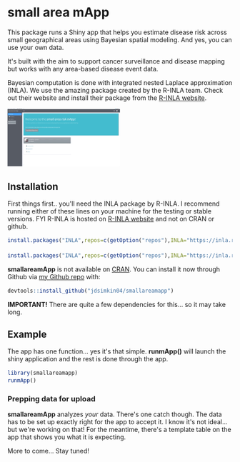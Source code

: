 # small area mApp

<!-- badges: start -->

<!-- badges: end -->

This package runs a Shiny app that helps you estimate disease risk across small geographical areas using Bayesian spatial modeling. And yes, you can use your own data.

It's built with the aim to support cancer surveillance and disease mapping but works with any area-based disease event data.

Bayesian computation is done with integrated nested Laplace approximation (INLA). We use the amazing package created by the R-INLA team. Check out their website and install their package from the [R-INLA website](https://www.r-inla.org/).

<img src="https://github.com/jdsimkin04/smallareamapp/blob/main/app_demo.gif" width="50%"/>

## Installation

First things first.. you'll need the INLA package by R-INLA. I recommend running either of these lines on your machine for the testing or stable versions. FYI R-INLA is hosted on [R-INLA website](https://www.r-inla.org/) and not on CRAN or github.

``` r
install.packages("INLA",repos=c(getOption("repos"),INLA="https://inla.r-inla-download.org/R/stable"), dep=TRUE)

install.packages("INLA",repos=c(getOption("repos"),INLA="https://inla.r-inla-download.org/R/testing"), dep=TRUE)
```

**smallareamApp** is not available on [CRAN](https://cran.r-project.org/). You can install it now through Github via [my Github repo](https://github.com/jdsimkin04/smallareamapp) with:

``` r
devtools::install_github("jdsimkin04/smallareamapp")
```

**IMPORTANT!** There are quite a few dependencies for this... so it may take long.

## Example

The app has one function... yes it's that simple. **runmApp()** will launch the shiny application and the rest is done through the app.

``` r
library(smallareamapp)
runmApp()
```

### Prepping data for upload

**smallareamApp** analyzes *your* data. There's one catch though. The data has to be set up exactly right for the app to accept it. I know it's not ideal... but we're working on that! For the meantime, there's a template table on the app that shows you what it is expecting.

More to come... Stay tuned!

